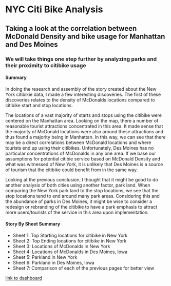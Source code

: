 # NYC Citi Bike Analysis
##  Taking a look at the correlation between McDonald Density and bike usage for Manhattan and Des Moines
### We will take things one step further by analyzing parks and their proximity to citibike usage

#### Summary
In doing the research and assembly of the story created about the New York citibikie data, I made a few interesting discoveries. 
The first of these discoveries relates to the density of McDonalds locations compared to citibike start and stop locations. 

The locations of a vast majority of starts and stops using the citibike were centered on the Manhattan area. Looking on the map, 
there a number of reasonable tourist attractions concentrated in this area. It made sense that the majority of McDonald locations 
were also around these attractions and thus found a majority being in Manhattan. In this way, we can see that there may be a direct
correlations between McDonald locations and where tourists end up using their citibikes. Unfortunately, Des Moines has no particular 
concentrations of McDonalds in any one area. If we base our assumptions for potential citibie service based on McDonald Density and 
what was witnessed of New York, it is unlikely that Des Moines is a source of tourism that the citibike could benefit from in the same way. 

Looking at the previous conclusion, I thought that it might be good to do another analysis of both cities using another factor, park land. 
When comparing the New York park land to the stop locations, we see that the stop locations tend to end around many park areas. Considering 
this and the abundance of parks in Des Moines, it might be wise to consider a redesign or rebranding of the citibike to have a park emphasis 
to attract more users/tourists of the service in this area upon implementation. 

#### Story By Sheet Summary
- Sheet 1: Top Starting locations for citibike in New York 
- Sheet 2: Top Ending locations for citibike in New York
- Sheet 3: Locations of McDonalds in New York
- Sheet 4: Locations of McDonalds in Des Moines, Iowa
- Sheet 5: Parkland in New York 
- Sheet 6: Parkland in Des Moines, Iowa
- Sheet 7: Comparison of each of the previous pages for better view

[link to dashboard](https://public.tableau.com/profile/nicholas.lambert#!/vizhome/tbchallengech14/CitibikePotentialAnalysis?publish=yes "Link to dashboard")
